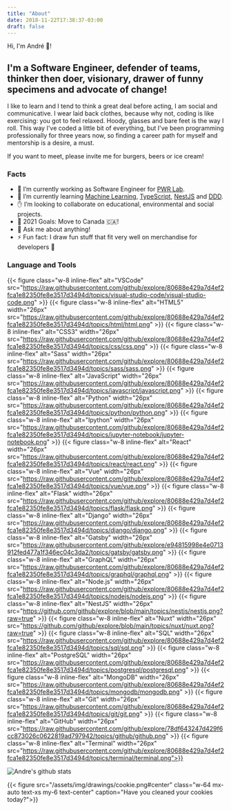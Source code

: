 ```yaml
---
title: "About"
date: 2018-11-22T17:38:37-03:00
draft: false
---
```


Hi, I'm André 👋!

## I'm a Software Engineer, defender of teams, thinker then doer, visionary, drawer of funny specimens and advocate of change!

I like to learn and I tend to think a great deal before acting, I am social and communicative. I wear laid back clothes, because why not, coding is like exercising: you got to feel relaxed. Hoody, glasses and bare feet is the way I roll. This way I've coded a little bit of everything, but I've been programming professionally for three years now, so finding a career path for myself and mentorship is a desire, a must.

If you want to meet, please invite me for burgers, beers or ice cream!

### Facts

- 🔭 I’m currently working as Software Engineer for [PWR Lab](https://www.pwrlab.com).
- 🌱 I’m currently learning [Machine Learning](<https://en.wikipedia.org/wiki/Machine_learning#:~:text=Machine%20learning%20(ML)%20is%20the,a%20part%20of%20artificial%20intelligence.&text=The%20study%20of%20mathematical%20optimization,the%20field%20of%20machine%20learning.>), [TypeScript](https://www.typescriptlang.org/), [NestJS](https://nestjs.com/) and [DDD](https://en.wikipedia.org/wiki/Domain-driven_design).
- ✋ I’m looking to collaborate on educational, environmental and social projects.
- 🥅 2021 Goals: Move to Canada 🇨🇦!
- 💬 Ask me about anything!
- ⚡ Fun fact: I draw fun stuff that fit very well on merchandise for developers 👀

### Language and Tools

{{< figure class="w-8 inline-flex" alt="VSCode" src="https://raw.githubusercontent.com/github/explore/80688e429a7d4ef2fca1e82350fe8e3517d3494d/topics/visual-studio-code/visual-studio-code.png" >}}
{{< figure class="w-8 inline-flex" alt="HTML5" width="26px" src="https://raw.githubusercontent.com/github/explore/80688e429a7d4ef2fca1e82350fe8e3517d3494d/topics/html/html.png" >}}
{{< figure class="w-8 inline-flex" alt="CSS3" width="26px" src="https://raw.githubusercontent.com/github/explore/80688e429a7d4ef2fca1e82350fe8e3517d3494d/topics/css/css.png" >}}
{{< figure class="w-8 inline-flex" alt="Sass" width="26px" src="https://raw.githubusercontent.com/github/explore/80688e429a7d4ef2fca1e82350fe8e3517d3494d/topics/sass/sass.png" >}}
{{< figure class="w-8 inline-flex" alt="JavaScript" width="26px" src="https://raw.githubusercontent.com/github/explore/80688e429a7d4ef2fca1e82350fe8e3517d3494d/topics/javascript/javascript.png" >}}
{{< figure class="w-8 inline-flex" alt="Python" width="26px" src="https://raw.githubusercontent.com/github/explore/80688e429a7d4ef2fca1e82350fe8e3517d3494d/topics/python/python.png" >}}
{{< figure class="w-8 inline-flex" alt="Ipython" width="26px" src="https://raw.githubusercontent.com/github/explore/80688e429a7d4ef2fca1e82350fe8e3517d3494d/topics/jupyter-notebook/jupyter-notebook.png" >}}
{{< figure class="w-8 inline-flex" alt="React" width="26px" src="https://raw.githubusercontent.com/github/explore/80688e429a7d4ef2fca1e82350fe8e3517d3494d/topics/react/react.png" >}}
{{< figure class="w-8 inline-flex" alt="Vue" width="26px" src="https://raw.githubusercontent.com/github/explore/80688e429a7d4ef2fca1e82350fe8e3517d3494d/topics/vue/vue.png" >}}
{{< figure class="w-8 inline-flex" alt="Flask" width="26px" src="https://raw.githubusercontent.com/github/explore/80688e429a7d4ef2fca1e82350fe8e3517d3494d/topics/flask/flask.png" >}}
{{< figure class="w-8 inline-flex" alt="Django" width="26px" src="https://raw.githubusercontent.com/github/explore/80688e429a7d4ef2fca1e82350fe8e3517d3494d/topics/django/django.png" >}}
{{< figure class="w-8 inline-flex" alt="Gatsby" width="26px" src="https://raw.githubusercontent.com/github/explore/e94815998e4e0713912fed477a1f346ec04c3da2/topics/gatsby/gatsby.png" >}}
{{< figure class="w-8 inline-flex" alt="GraphQL" width="26px" src="https://raw.githubusercontent.com/github/explore/80688e429a7d4ef2fca1e82350fe8e3517d3494d/topics/graphql/graphql.png" >}}
{{< figure class="w-8 inline-flex" alt="Node.js" width="26px" src="https://raw.githubusercontent.com/github/explore/80688e429a7d4ef2fca1e82350fe8e3517d3494d/topics/nodejs/nodejs.png" >}}
{{< figure class="w-8 inline-flex" alt="NestJS" width="26px" src="https://github.com/github/explore/blob/main/topics/nestjs/nestjs.png?raw=true" >}}
{{< figure class="w-8 inline-flex" alt="Nuxt" width="26px" src="https://github.com/github/explore/blob/main/topics/nuxt/nuxt.png?raw=true" >}}
{{< figure class="w-8 inline-flex" alt="SQL" width="26px" src="https://raw.githubusercontent.com/github/explore/80688e429a7d4ef2fca1e82350fe8e3517d3494d/topics/sql/sql.png" >}}
{{< figure class="w-8 inline-flex" alt="PostgreSQL" width="26px" src="https://raw.githubusercontent.com/github/explore/80688e429a7d4ef2fca1e82350fe8e3517d3494d/topics/postgresql/postgresql.png" >}}
{{< figure class="w-8 inline-flex" alt="MongoDB" width="26px" src="https://raw.githubusercontent.com/github/explore/80688e429a7d4ef2fca1e82350fe8e3517d3494d/topics/mongodb/mongodb.png" >}}
{{< figure class="w-8 inline-flex" alt="Git" width="26px" src="https://raw.githubusercontent.com/github/explore/80688e429a7d4ef2fca1e82350fe8e3517d3494d/topics/git/git.png" >}}
{{< figure class="w-8 inline-flex" alt="GitHub" width="26px" src="https://raw.githubusercontent.com/github/explore/78df643247d429f6cc873026c0622819ad797942/topics/github/github.png" >}}
{{< figure class="w-8 inline-flex" alt="Terminal" width="26px" src="https://raw.githubusercontent.com/github/explore/80688e429a7d4ef2fca1e82350fe8e3517d3494d/topics/terminal/terminal.png">}}
<br>

![Andre's github stats](https://github-readme-stats.vercel.app/api?username=amancioandre&count_private=true&show_icons=true&title_color=F35A49&icon_color=F35A49)

{{< figure src="/assets/img/drawings/cookie.png#center" class="w-64 mx-auto text-xs my-6 text-center" caption="Have you cleaned your cookies today?">}}
